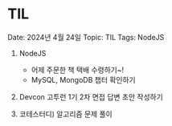 # TIL

Date: 2024년 4월 24일
Topic: TIL
Tags: NodeJS

1. NodeJS
    - 어제 주문한 책 택배 수령하기~!
    - MySQL, MongoDB 챕터 확인하기

1. Devcon 고투런 1기 2차 면접 답변 초안 작성하기
2. 코테스터디) 알고리즘 문제 풀이